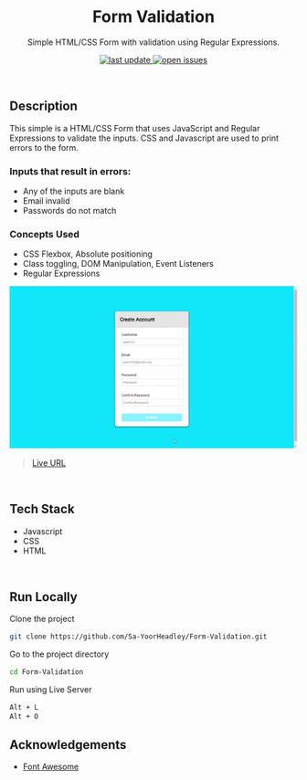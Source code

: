 <div align="center">

  <h1>Form Validation</h1>
  
  <p>
    Simple HTML/CSS Form with validation using Regular Expressions.
  </p>
  
<!-- Badges -->
<p>
  <a href="">
    <img src="https://img.shields.io/github/last-commit/Sa-YoorHeadley/Form-Validation" alt="last update" />
  </a>
  <a href="https://github.com/Sa-YoorHeadley/Form-Validation/issues/">
    <img src="https://img.shields.io/github/issues/Sa-YoorHeadley/Form-Validation" alt="open issues" />
  </a>
</p>
</div>

<br />

## Description 
This simple is a HTML/CSS Form that uses JavaScript and Regular Expressions to validate the inputs. CSS and Javascript are used to print errors to the form.
### Inputs that result in errors:
- Any of the inputs are blank
- Email invalid
- Passwords do not match

### Concepts Used
- CSS Flexbox, Absolute positioning
- Class toggling, DOM Manipulation, Event Listeners
- Regular Expressions

<!-- Video -->
<div align="center"> 
  <img src="https://github.com/Sa-YoorHeadley/Form-Validation/blob/main/assets/Preview.gif?raw=true" alt="screenshot" />
</div>

> [Live URL](https://sa-yoorheadley.github.io/JS-Only-Searchbar/)

<br />

<!-- TechStack -->
## Tech Stack
  <ul>
    <li>Javascript</li>
    <li>CSS</li>
    <li>HTML</li>
  </ul>

<br />

<!-- Run Locally -->
## Run Locally

Clone the project

```bash
git clone https://github.com/Sa-YoorHeadley/Form-Validation.git
```

Go to the project directory

```bash
cd Form-Validation
```

Run using Live Server
```
Alt + L 
Alt + O
```

<!-- Acknowledgements -->
## Acknowledgements

- [Font Awesome](https://fontawesome.com)
